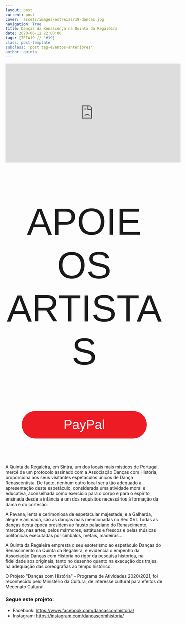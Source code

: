 ```yaml
---
layout: post
current: post
cover:  assets/images/estreias/19-dancas.jpg
navigation: True
title: Danças da Renascença na Quinta da Regaleira
date: 2020-06-12 22:00:00
tags: [TEIA19 // '#19]
class: post-template
subclass: 'post tag-eventos-anteriores'
author: quinta
---
```


<!-- warning: keep the content after the ? in the link, for autoplay -->
<iframe width="560" height="315" src="https://www.youtube.com/embed/0EvI-bM2xZc?rel=0&amp;autoplay=1&amp;controls=0&amp;showinfo=0" frameborder="0" allow="accelerometer; autoplay; encrypted-media; gyroscope; picture-in-picture" allowfullscreen></iframe>



<!-- CSS code for some personalization -->
<style>
    .button {
      margin: auto;  
      display: block;
      border-radius: 70px;
      background-color: #ED1C24;
      border: none;
      color: #FFFFFF;
      text-align: center;
      font-family: "Verdana", sans-serif;
      font-size: 2.6rem;
      padding: 20px;
      width: 25rem;
      transition: all 0.5s;
      cursor: pointer;
    }
    
    .button span {
      cursor: pointer;
      display: inline-block;
      position: relative;
      transition: 0.5s;
    }
    
    .button span:after {
      content: '\00bb';
      position: absolute;
      opacity: 0;
      top: 0;
      right: -20px;
      transition: 0.5s;
    }
    
    .button:hover span {
      padding-right: 25px;
    }
    
    .button:hover span:after {
      opacity: 1;
      right: 0;
       display: inline-block;
    }


    .apoia {
        font-family: "Avant Garde", Avantgarde, "Century Gothic", CenturyGothic, "AppleGothic", sans-serif;
        font-size: 3vmax;
        text-align: center;
        text-transform: uppercase;
        text-rendering: optimizeLegibility;
    }


    .iban{
      margin: auto;  
      text-align: center;
      font-family: "Verdana", sans-serif;
      font-size: 1.8rem;
      padding-top: 2rem;
    }

    .btn {
      border: none;
      background-color: inherit;
      padding: 14px 28px;
      font-size: 16px;
      cursor: pointer;
      display: inline-block;
      font-family: "Verdana", sans-serif;
      border-radius: 70px;
    }

    .btn:hover {background: #454545;}

    .success {color: green;}
    .info {color: dodgerblue;}
    .warning {color: orange;}
    .danger {color: red;}
    .default {color: black;}

    /* Blue */
    .info {
      color: white;
      background: #2196F3;
      background-color: #ED1C24;
      font-family: "Verdana", sans-serif;
    }

    .info:hover {
      background: #454545;
      color: white;
    }

    .no-outline:focus {
      outline: none;
    }

  .info_numbers{
    font-family: "Verdana", sans-serif;
    font-size: 1.4rem;
  }
    
    .centerthat{
      height: 100%;
      display: flex;
      align-items: center;
      justify-content: center;
    }

    input {
      border-top-style: hidden;
      border-right-style: hidden;
      border-left-style: hidden;
      border-bottom-style: groove;
    }

</style>

<!-- JAVASCRIPT functions for autocopying text-->
<script>
function myFunction() {
  /* Get the text field */
  var copyText = document.getElementById("myInput");

  /* Select the text field */
  copyText.select();
  copyText.setSelectionRange(0, 99999); /*For mobile devices*/

  /* Copy the text inside the text field */
  document.execCommand("copy");

  // /* Alert the copied text */
  // alert("Copied the text: " + copyText.value);
}
function myFunction2() {
  /* Get the text field */
  var copyText = document.getElementById("myInput2");

  /* Select the text field */
  copyText.select();
  copyText.setSelectionRange(0, 99999); /*For mobile devices*/

  /* Copy the text inside the text field */
  document.execCommand("copy");

  // /* Alert the copied text */
  // alert("Copied the text: " + copyText.value);
}
</script>




<div class="center">
    <p class = "apoia">Apoie os artistas</p> 
    <button class="button" onclick="window.location.href = 'https://www.paypal.com/cgi-bin/webscr?cmd=_s-xclick&hosted_button_id=JUCBYNVLPH9ZC&source=url';"><span>PayPal </span></button> 
<br>

<br>
<br>


</div>
<br>


A Quinta da Regaleira, em Sintra, um dos locais mais místicos de Portugal, mercê de um protocolo assinado com a Associação Danças com História, proporciona aos seus visitantes espetáculos únicos de Dança Renascentista. De facto, nenhum outro local seria tão adequado à apresentação deste espetáculo, considerada uma atividade moral e educativa, aconselhada como exercício para o corpo e para o espírito, ensinada desde a infância e um dos requisitos necessários à formação da dama e do cortesão.

A Pavana, lenta e cerimoniosa de espetacular majestade, e a Galharda, alegre e animada, são as danças mais mencionadas no Séc XVI. Todas as danças desta época presidem ao fausto palaciano do Renascimento, marcado, nas artes, pelos mármores, estátuas e frescos e pelas músicas polifónicas executadas por címbalos, metais, madeiras…

A Quinta da Regaleira empresta o seu esoterismo ao espetáculo Danças do Renascimento na Quinta da Regaleira, e evidencia o empenho da Associação Danças com História no rigor da pesquisa histórica, na fidelidade aos originais, tanto no desenho quanto na execução dos trajes, na adequação das coreografias ao tempo histórico.

O Projeto "Danças com História" - Programa de Atividades 2020/2021, foi reconhecido pelo Ministério da Cultura, de interesse cultural para efeitos de Mecenato Cultural.



### Segue este projeto:
* Facebook: <a href="https://www.facebook.com/dancascomhistoria/">https://www.facebook.com/dancascomhistoria/</a>
* Instagram: <a href="https://instagram.com/dancascomhistoria/">https://instagram.com/dancascomhistoria/</a>


